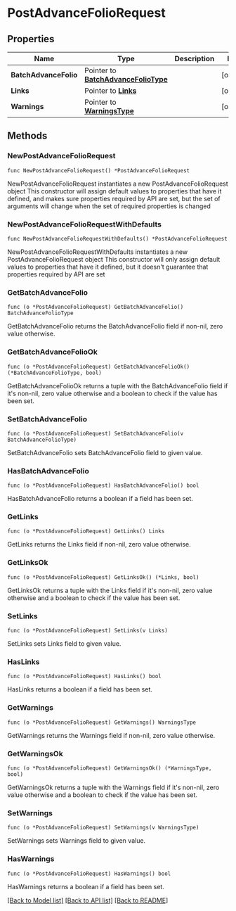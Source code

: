 # PostAdvanceFolioRequest

## Properties

Name | Type | Description | Notes
------------ | ------------- | ------------- | -------------
**BatchAdvanceFolio** | Pointer to [**BatchAdvanceFolioType**](BatchAdvanceFolioType.md) |  | [optional] 
**Links** | Pointer to [**Links**](Links.md) |  | [optional] 
**Warnings** | Pointer to [**WarningsType**](WarningsType.md) |  | [optional] 

## Methods

### NewPostAdvanceFolioRequest

`func NewPostAdvanceFolioRequest() *PostAdvanceFolioRequest`

NewPostAdvanceFolioRequest instantiates a new PostAdvanceFolioRequest object
This constructor will assign default values to properties that have it defined,
and makes sure properties required by API are set, but the set of arguments
will change when the set of required properties is changed

### NewPostAdvanceFolioRequestWithDefaults

`func NewPostAdvanceFolioRequestWithDefaults() *PostAdvanceFolioRequest`

NewPostAdvanceFolioRequestWithDefaults instantiates a new PostAdvanceFolioRequest object
This constructor will only assign default values to properties that have it defined,
but it doesn't guarantee that properties required by API are set

### GetBatchAdvanceFolio

`func (o *PostAdvanceFolioRequest) GetBatchAdvanceFolio() BatchAdvanceFolioType`

GetBatchAdvanceFolio returns the BatchAdvanceFolio field if non-nil, zero value otherwise.

### GetBatchAdvanceFolioOk

`func (o *PostAdvanceFolioRequest) GetBatchAdvanceFolioOk() (*BatchAdvanceFolioType, bool)`

GetBatchAdvanceFolioOk returns a tuple with the BatchAdvanceFolio field if it's non-nil, zero value otherwise
and a boolean to check if the value has been set.

### SetBatchAdvanceFolio

`func (o *PostAdvanceFolioRequest) SetBatchAdvanceFolio(v BatchAdvanceFolioType)`

SetBatchAdvanceFolio sets BatchAdvanceFolio field to given value.

### HasBatchAdvanceFolio

`func (o *PostAdvanceFolioRequest) HasBatchAdvanceFolio() bool`

HasBatchAdvanceFolio returns a boolean if a field has been set.

### GetLinks

`func (o *PostAdvanceFolioRequest) GetLinks() Links`

GetLinks returns the Links field if non-nil, zero value otherwise.

### GetLinksOk

`func (o *PostAdvanceFolioRequest) GetLinksOk() (*Links, bool)`

GetLinksOk returns a tuple with the Links field if it's non-nil, zero value otherwise
and a boolean to check if the value has been set.

### SetLinks

`func (o *PostAdvanceFolioRequest) SetLinks(v Links)`

SetLinks sets Links field to given value.

### HasLinks

`func (o *PostAdvanceFolioRequest) HasLinks() bool`

HasLinks returns a boolean if a field has been set.

### GetWarnings

`func (o *PostAdvanceFolioRequest) GetWarnings() WarningsType`

GetWarnings returns the Warnings field if non-nil, zero value otherwise.

### GetWarningsOk

`func (o *PostAdvanceFolioRequest) GetWarningsOk() (*WarningsType, bool)`

GetWarningsOk returns a tuple with the Warnings field if it's non-nil, zero value otherwise
and a boolean to check if the value has been set.

### SetWarnings

`func (o *PostAdvanceFolioRequest) SetWarnings(v WarningsType)`

SetWarnings sets Warnings field to given value.

### HasWarnings

`func (o *PostAdvanceFolioRequest) HasWarnings() bool`

HasWarnings returns a boolean if a field has been set.


[[Back to Model list]](../README.md#documentation-for-models) [[Back to API list]](../README.md#documentation-for-api-endpoints) [[Back to README]](../README.md)


